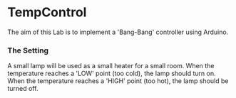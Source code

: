 # TempControl

The aim of this Lab is to implement a 'Bang-Bang' controller using Arduino. 

### The Setting
A small lamp will be used as a small heater for a small room. When the temperature reaches a 'LOW' point (too cold), the lamp should turn on. When the temperature reaches a 'HIGH' point (too hot), the lamp should be turned off.
